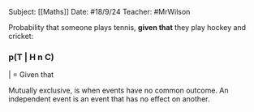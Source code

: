 Subject: [[Maths]]
Date: #18/9/24
Teacher: #MrWilson

Probability that someone plays tennis, **given that** they play hockey and cricket:
### p(T | H n C)
| = Given that

Mutually exclusive, is when events have no common outcome.
An independent event is an event that has no effect on another.